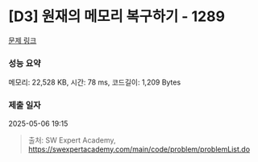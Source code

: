 # [D3] 원재의 메모리 복구하기 - 1289 

[문제 링크](https://swexpertacademy.com/main/code/problem/problemDetail.do?contestProbId=AV19AcoKI9sCFAZN) 

### 성능 요약

메모리: 22,528 KB, 시간: 78 ms, 코드길이: 1,209 Bytes

### 제출 일자

2025-05-06 19:15



> 출처: SW Expert Academy, https://swexpertacademy.com/main/code/problem/problemList.do